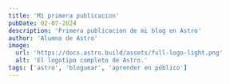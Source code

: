 ```yaml
---
title: 'Mi primera publicacion'
pubDate: 02-07-2024
description: 'Primera publicacion de mi blog en Astro'
author: 'Alumno de Astro'
image:
  url: 'https://docs.astro.build/assets/full-logo-light.png'
  alt: 'El logotipo completo de Astro.'
tags: ['astro', 'bloguear', 'aprender en público']
---
```

